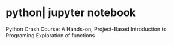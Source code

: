 # python| jupyter notebook
Python Crash Course: A Hands-on, Project-Based Introduction to Programing 
Exploration of functions
